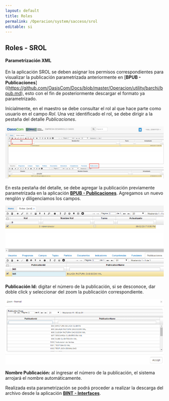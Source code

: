 ```yaml
---
layout: default
title: Roles
permalink: /Operacion/system/sacceso/srol
editable: si
---
```


## Roles - SROL


#### Parametrización XML

En la aplicación SROL se deben asignar los permisos correspondientes para visualizar la publicación parametrizada anteriormente en [**BPUB - Publicaciones**]((https://github.com/OasisCom/Docs/blob/master/Operacion/utility/barchi/bpub.md), esto con el fin de posteriormente descargar el formato ya parametrizado.  

Inicialmente, en el maestro se debe consultar el rol al que hace parte como usuario en el campo _Rol_. Una vez identificado el rol, se debe dirigir a la pestaña del detalle _Publicaciones_.


![](SROL1.png)


En esta pestaña del detalle, se debe agregar la publicación previamente parametrizada en la aplicación [**BPUB - Publicaciones**](https://github.com/OasisCom/Docs/blob/master/Operacion/utility/barchi/bpub.md). Agregamos un nuevo renglón y diligenciamos los campos.

![](SROL2.png)

**Publicación Id:** digitar el número de la publicación, si se desconoce, dar doble click y seleccionar del zoom la publicación correspondiente.  

![](ZOOMBPUB.png)

**Nombre Publicación:** al ingresar el número de la publicación, el sistema arrojará el nombre automáticamente.  

Realizada esta parametrización se podrá proceder a realizar la descarga del archivo desde la aplicación [**BINT - Interfaces**](https://github.com/OasisCom/Docs/blob/master/Operacion/utility/barchi/bint.md).  

